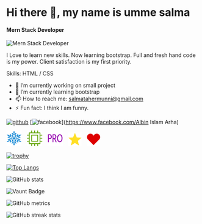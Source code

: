 # Hi there 👋, my name is umme salma
#### Mern Stack Developer
![Mern Stack Developer](https://github.com/ummesalma152/ummesalma152/blob/main/20231224_153955_0002.png)

I Love to learn new skills. Now learning bootstrap. Full and fresh hand code is my power. Client satisfaction is my first priority.

Skills: HTML / CSS

- 🔭 I’m currently working on small project 
- 🌱 I’m currently learning bootstrap 
- 📫 How to reach me: salmatahermunni@gmail.com 
- ⚡ Fun fact: I think I am funny. 


[<img src='https://cdn.jsdelivr.net/npm/simple-icons@3.0.1/icons/github.svg' alt='github' height='40'>](https://github.com/ummsalma)  [<img src='https://cdn.jsdelivr.net/npm/simple-icons@3.0.1/icons/facebook.svg' alt='facebook' height='40'>](https://www.facebook.com/Albin Islam Arha)  

<a href='https://archiveprogram.github.com/'><img src='https://raw.githubusercontent.com/acervenky/animated-github-badges/master/assets/acbadge.gif' width='40' height='40'></a> <a href='https://docs.github.com/en/developers'><img src='https://raw.githubusercontent.com/acervenky/animated-github-badges/master/assets/devbadge.gif' width='40' height='40'></a> <a href='https://github.com/pricing'><img src='https://raw.githubusercontent.com/acervenky/animated-github-badges/master/assets/pro.gif' width='40' height='40'></a> <a href='https://stars.github.com/'><img src='https://raw.githubusercontent.com/acervenky/animated-github-badges/master/assets/starbadge.gif' width='35' height='35'></a> <a href='https://docs.github.com/en/github/supporting-the-open-source-community-with-github-sponsors'><img src='https://raw.githubusercontent.com/acervenky/animated-github-badges/master/assets/sponsorbadge.gif' width='35' height='35'></a> 

[![trophy](https://github-profile-trophy.vercel.app/?username=ummsalma)](https://github.com/ryo-ma/github-profile-trophy)

[![Top Langs](https://github-readme-stats.vercel.app/api/top-langs/?username=ummsalma)](https://github.com/anuraghazra/github-readme-stats)

![GitHub stats](https://github-readme-stats.vercel.app/api?username=ummsalma&show_icons=true&count_private=true)  

![Vaunt Badge](https://api.vaunt.dev/v1/github/entities/ummsalma/contributions?format=svg&private=true)  

![GitHub metrics](https://metrics.lecoq.io/ummsalma)  

![GitHub streak stats](https://streak-stats.demolab.com/?user=ummsalma)  

